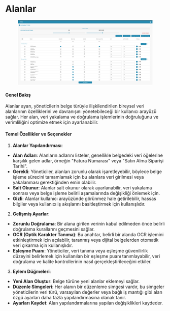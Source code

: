 # Alanlar

<figure><img src="../../../../.gitbook/assets/Bildschirmfoto 2024-05-08 um 09.02.31.png" alt=""><figcaption></figcaption></figure>

#### Genel Bakış

Alanlar ayarı, yöneticilerin belge türüyle ilişkilendirilen bireysel veri alanlarının özelliklerini ve davranışını yönetebileceği bir kullanıcı arayüzü sağlar. Her alan, veri yakalama ve doğrulama işlemlerinin doğruluğunu ve verimliliğini optimize etmek için ayarlanabilir.

#### Temel Özellikler ve Seçenekler

1. **Alanlar Yapılandırması**:
* **Alan Adları**: Alanların adlarını listeler, genellikle belgedeki veri öğelerine karşılık gelen adlar, örneğin "Fatura Numarası" veya "Satın Alma Siparişi Tarihi".
* **Gerekli**: Yöneticiler, alanları zorunlu olarak işaretleyebilir, böylece belge işleme sürecini tamamlamak için bu alanlara veri girilmesi veya yakalanması gerektiğinden emin olabilir.
* **Salt Okunur**: Alanlar salt okunur olarak ayarlanabilir, veri yakalama sonrası veya belge işleme belirli aşamalarında değişikliği önlemek için.
* **Gizli**: Alanlar kullanıcı arayüzünde görünmez hale getirilebilir, hassas bilgiler veya kullanıcı iş akışlarını basitleştirmek için kullanışlıdır.
2. **Gelişmiş Ayarlar**:
* **Zorunlu Doğrulama**: Bir alana girilen verinin kabul edilmeden önce belirli doğrulama kurallarını geçmesini sağlar.
* **OCR (Optik Karakter Tanıma)**: Bu anahtar, belirli bir alanda OCR işlemini etkinleştirmek için açılabilir, taranmış veya dijital belgelerden otomatik veri çıkarma için kullanışlıdır.
* **Eşleşme Puanı**: Yöneticiler, veri tanıma veya eşleşme güvenilirlik düzeyini belirlemek için kullanılan bir eşleşme puanı tanımlayabilir, veri doğrulama ve kalite kontrollerinin nasıl gerçekleştirileceğini etkiler.
3. **Eylem Düğmeleri**:
* **Yeni Alan Oluştur**: Belge türüne yeni alanlar eklemeyi sağlar.
* **Düzenle Simgeleri**: Her alanın bir düzenleme simgesi vardır, bu simgeler yöneticilerin veri türü, varsayılan değerler veya bağlı iş mantığı gibi alan özgü ayarları daha fazla yapılandırmasına olanak tanır.
* **Ayarları Kaydet**: Alan yapılandırmalarına yapılan değişiklikleri kaydeder.
